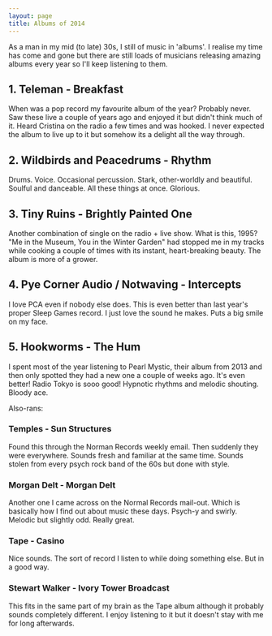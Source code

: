```yaml
---
layout: page
title: Albums of 2014
---
```


As a man in my mid (to late) 30s, I still of music in 'albums'. I realise my time has come and gone but there are still loads of musicians releasing amazing albums every year so I'll keep listening to them.

## 1. Teleman - Breakfast
When was a pop record my favourite album of the year? Probably never. Saw these live a couple of years ago and enjoyed it but didn't think much of it. Heard Cristina on the radio a few times and was hooked. I never expected the album to live up to it but somehow its a delight all the way through. 

## 2. Wildbirds and Peacedrums - Rhythm
Drums. Voice. Occasional percussion. Stark, other-worldly and beautiful. Soulful and danceable. All these things at once. Glorious. 

## 3. Tiny Ruins - Brightly Painted One
Another combination of single on the radio + live show. What is this, 1995? "Me in the Museum, You in the Winter Garden" had stopped me in my tracks while cooking a couple of times with its instant, heart-breaking beauty. The album is more of a grower.

## 4. Pye Corner Audio / Notwaving - Intercepts
I love PCA even if nobody else does. This is even better than last year's proper Sleep Games record. I just love the sound he makes. Puts a big smile on my face. 

## 5. Hookworms - The Hum
I spent most of the year listening to Pearl Mystic, their album from 2013 and then only spotted they had a new one a couple of weeks ago. It's even better!  Radio Tokyo is sooo good! Hypnotic rhythms and melodic shouting. Bloody ace.

Also-rans: 
### Temples - Sun Structures
Found this through the Norman Records weekly email. Then suddenly they were everywhere. Sounds fresh and familiar at the same time. Sounds stolen from every psych rock band of the 60s but done with style.

### Morgan Delt - Morgan Delt
Another one I came across on the Normal Records mail-out. Which is basically how I find out about music these days. Psych-y and swirly. Melodic but slightly odd. Really great.

### Tape - Casino
Nice sounds. The sort of record I listen to while doing something else. But in a good way.

### Stewart Walker - Ivory Tower Broadcast
This fits in the same part of my brain as the Tape album although it probably sounds completely different. I enjoy listening to it but it doesn't stay with me for long afterwards.
